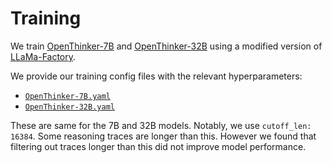 # Training

We train [OpenThinker-7B](https://huggingface.co/open-thoughts/OpenThinker-7B) and [OpenThinker-32B](https://huggingface.co/open-thoughts/OpenThinker-32B) using a modified version of [LLaMa-Factory](https://github.com/hiyouga/LLaMA-Factory).

We provide our training config files with the relevant hyperparameters:
- [`OpenThinker-7B.yaml`](./OpenThinker-7B.yaml)
- [`OpenThinker-32B.yaml`](./OpenThinker-32B.yaml)

These are same for the 7B and 32B models. Notably, we use `cutoff_len: 16384`. Some reasoning traces are longer than this. However we found that filtering out traces longer than this did not improve model performance.